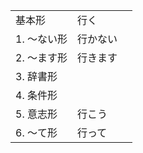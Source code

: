 <table>
  <tr>
    <td><ruby><span>基本形</span><rt data-rt="きほんけい"></rt></ruby></td>
    <td colspan=2><ruby><span>行</span><rt data-rt="い"></rt></ruby>く</td>
  </tr>
  <tr>
    <td>1. 〜ない<ruby><span>形</span><rt data-rt="けい"></rt></ruby></td>
    <td>行かない</td>
    <td></td>
  </tr>
  <tr>
    <td>2. 〜ます<ruby><span>形</span><rt data-rt="けい"></rt></ruby></td>
    <td>行きます</td>
    <td></td>
  </tr>
  <tr>
    <td>3. <ruby><span>辞書形</span><rt data-rt="じしょけい"></rt></ruby></td>
    <td></td>
    <td></td>
  </tr>
  <tr>
    <td>4. <ruby><span>条件形</span><rt data-rt="じょうけんけい"></rt></ruby></td>
    <td></td>
    <td></td>
  </tr>
  <tr>
    <td>5. <ruby><span>意志形</span><rt data-rt="いしけい"></rt></ruby></td>
    <td>行こう</td>
    <td></td>
  </tr>
  <tr>
    <td>6. 〜て<ruby><span>形</span><rt data-rt="けい"></rt></ruby></td>
    <td>行って</td>
    <td></td>
  </tr>
</table>
